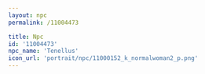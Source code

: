 ```yaml
---
layout: npc
permalink: /11004473

title: Npc
id: '11004473'
npc_name: 'Tenellus'
icon_url: 'portrait/npc/11000152_k_normalwoman2_p.png'
---
```

